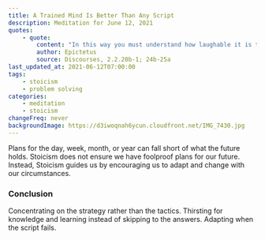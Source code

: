 ```yaml
---
title: A Trained Mind Is Better Than Any Script
description: Meditation for June 12, 2021
quotes:
    - quote:
        content: "In this way you must understand how laughable it is to say, 'Tell me what to do!' What advice could I possibly give? No, a far better request is, 'Train my mind to adapt to any circumstance.' &hellip; In this way, if circumstances take you off script &hellip; you won't be desperate for a new prompting."
        author: Epictetus
        source: Discourses, 2.2.20b-1; 24b-25a
last_updated_at: 2021-06-12T07:00:00
tags:
    - stoicism
    - problem solving
categories:
    - meditation
    - stoicism
changeFreq: never
backgroundImage: https://d3iwoqnah6ycun.cloudfront.net/IMG_7430.jpg
---
```


Plans for the day, week, month, or year can fall short of what the future holds. Stoicism does not ensure we have 
foolproof plans for our future. Instead, Stoicism guides us by encouraging us to adapt and change with our 
circumstances.

### Conclusion

Concentrating on the strategy rather than the tactics. Thirsting for knowledge and learning instead of skipping to the 
answers. Adapting when the script fails.
